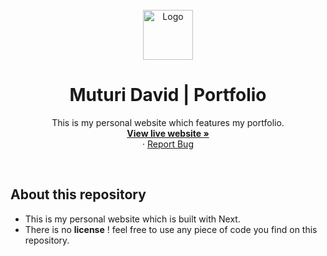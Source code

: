 <div id="top"></div>

<!-- PROJECT LOGO -->
<br />
<div align="center">
  <a href="#">
    <img src="./public/favicon.ico" alt="Logo" width="80" height="80">
  </a>

<h1 align="center">Muturi David | Portfolio</h1>

  <p align="center">
    This is my personal website which features my portfolio.
    <br />
    <a href="https://tushdev-portfolio.vercel.app/"><strong>View live website »</strong></a>
    <br />
    ·
    <a href="https://github.com/tushcmd/tushdev-portfolio/issues">Report Bug</a>
  </p>
</div>

<br/>

## About this repository

- This is my personal website which is built with Next.
- There is no **license** ! feel free to use any piece of code you find on this
  repository.
